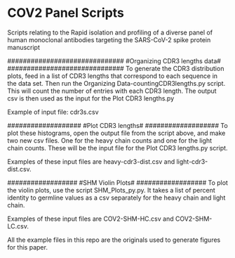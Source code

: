 # COV2 Panel Scripts
Scripts relating to the Rapid isolation and profiling of a diverse panel of human monoclonal antibodies targeting the SARS-CoV-2 spike protein manuscript

##############################
#Organizing CDR3 lengths data#
##############################
To generate the CDR3 distribution plots, feed in a list of CDR3 lengths that correspond to each sequence in the data set. Then run the Organizing Data-countingCDR3lengths.py script. This will count the number of entries with each CDR3 length. The output csv is then used as the input for the Plot CDR3 lengths.py

Example of input file: cdr3s.csv

###################
#Plot CDR3 lengths#
###################
To plot these histograms, open the output file from the script above, and make two new csv files. One for the heavy chain counts and one for the light chain counts. These will be the input file for the Plot CDR3 lengths.py script. 

Examples of these input files are heavy-cdr3-dist.csv and light-cdr3-dist.csv.

##################
#SHM Violin Plots#
##################
To plot the violin plots, use the script SHM_Plots_py.py. It takes a list of percent identity to germline values as a csv separately for the heavy chain and light chain. 

Examples of these input files are COV2-SHM-HC.csv and COV2-SHM-LC.csv.

All the example files in this repo are the originals used to generate figures for this paper. 
